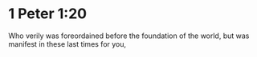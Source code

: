 # 1 Peter 1:20

Who verily was foreordained before the foundation of the world, but was manifest in these last times for you,